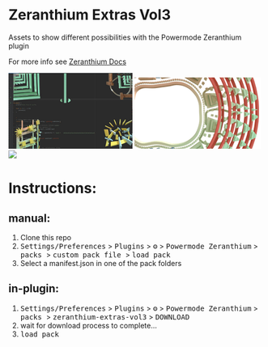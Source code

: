 # Zeranthium Extras Vol3

Assets to show different possibilities with the Powermode Zeranthium  plugin

For more info see <a href="https://cschar.github.io/power-mode-zeranthium/"> Zeranthium Docs </a>


<img src="./motif1Theme/preview.png" height=150/>
<img src="./motif2AnimTheme/preview.png" />
<img src="./motif3AnimTheme/preview.png" height=150 />



# Instructions:

## manual:
1. Clone this repo
2. <kbd>Settings/Preferences</kbd> > <kbd>Plugins</kbd> > <kbd>⚙️</kbd> > <kbd>Powermode Zeranthium</kbd> > <kbd> packs </kbd> > <kbd> custom pack file </kbd> > <kbd> load pack </kbd>
3. Select a manifest.json in one of the pack folders


## in-plugin:
1. <kbd>Settings/Preferences</kbd> > <kbd>Plugins</kbd> > <kbd>⚙️</kbd> > <kbd>Powermode Zeranthium</kbd> > <kbd> packs </kbd> > <kbd> zeranthium-extras-vol3</kbd> > <kbd> DOWNLOAD </kbd> 
2. wait for download process to complete...
3.  <kbd> load pack </kbd>